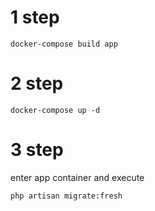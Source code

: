# 1 step
```
docker-compose build app
```

# 2 step
```
docker-compose up -d
```

# 3 step
enter app container and execute
```
php artisan migrate:fresh
```